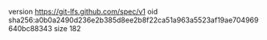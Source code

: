 version https://git-lfs.github.com/spec/v1
oid sha256:a0b0a2490d236e2b385d8ee2b8f22ca51a963a5523af19ae704969640bc88343
size 182
